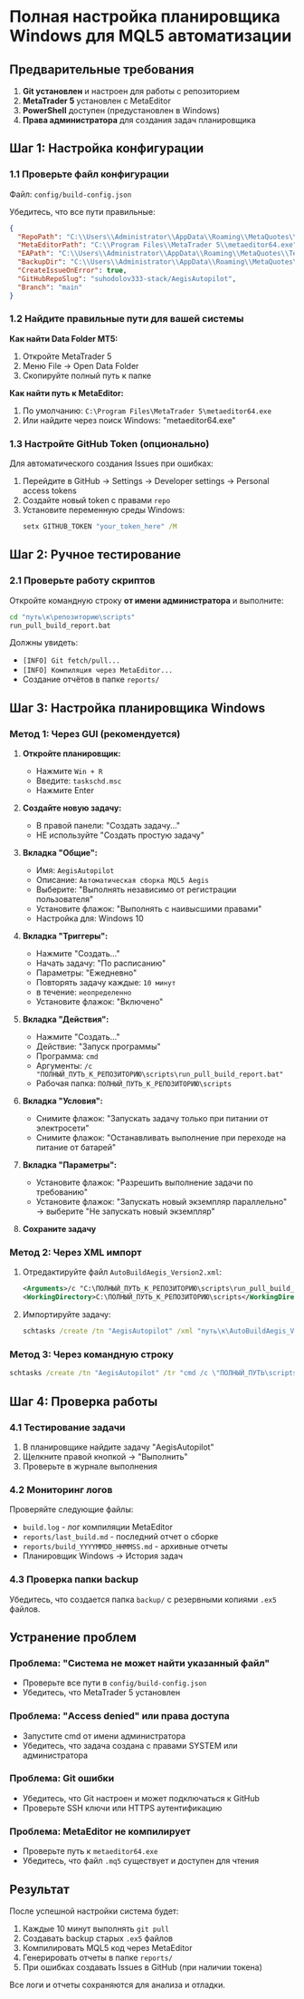 # Полная настройка планировщика Windows для MQL5 автоматизации

## Предварительные требования

1. **Git установлен** и настроен для работы с репозиторием
2. **MetaTrader 5** установлен с MetaEditor
3. **PowerShell** доступен (предустановлен в Windows)
4. **Права администратора** для создания задач планировщика

## Шаг 1: Настройка конфигурации

### 1.1 Проверьте файл конфигурации

Файл: `config/build-config.json`

Убедитесь, что все пути правильные:

```json
{
  "RepoPath": "C:\\Users\\Administrator\\AppData\\Roaming\\MetaQuotes\\Terminal\\D0E8209FF7C8CF37AD8BF550E51FF075\\MQL5\\Experts\\Aegis",
  "MetaEditorPath": "C:\\Program Files\\MetaTrader 5\\metaeditor64.exe",
  "EAPath": "C:\\Users\\Administrator\\AppData\\Roaming\\MetaQuotes\\Terminal\\D0E8209FF7C8CF37AD8BF550E51FF075\\MQL5\\Experts\\Aegis\\Aegis_S_Base_RiskSkeleton_v2_Version2.mq5",
  "BackupDir": "C:\\Users\\Administrator\\AppData\\Roaming\\MetaQuotes\\Terminal\\D0E8209FF7C8CF37AD8BF550E51FF075\\MQL5\\Experts\\Aegis\\backup",
  "CreateIssueOnError": true,
  "GitHubRepoSlug": "suhodolov333-stack/AegisAutopilot",
  "Branch": "main"
}
```

### 1.2 Найдите правильные пути для вашей системы

**Как найти Data Folder MT5:**
1. Откройте MetaTrader 5
2. Меню File → Open Data Folder
3. Скопируйте полный путь к папке

**Как найти путь к MetaEditor:**
1. По умолчанию: `C:\Program Files\MetaTrader 5\metaeditor64.exe`
2. Или найдите через поиск Windows: "metaeditor64.exe"

### 1.3 Настройте GitHub Token (опционально)

Для автоматического создания Issues при ошибках:
1. Перейдите в GitHub → Settings → Developer settings → Personal access tokens
2. Создайте новый token с правами `repo`
3. Установите переменную среды Windows:
   ```cmd
   setx GITHUB_TOKEN "your_token_here" /M
   ```

## Шаг 2: Ручное тестирование

### 2.1 Проверьте работу скриптов

Откройте командную строку **от имени администратора** и выполните:

```cmd
cd "путь\к\репозиторию\scripts"
run_pull_build_report.bat
```

Должны увидеть:
- `[INFO] Git fetch/pull...`
- `[INFO] Компиляция через MetaEditor...`
- Создание отчётов в папке `reports/`

## Шаг 3: Настройка планировщика Windows

### Метод 1: Через GUI (рекомендуется)

1. **Откройте планировщик:**
   - Нажмите `Win + R`
   - Введите: `taskschd.msc`
   - Нажмите Enter

2. **Создайте новую задачу:**
   - В правой панели: "Создать задачу..."
   - НЕ используйте "Создать простую задачу"

3. **Вкладка "Общие":**
   - Имя: `AegisAutopilot`
   - Описание: `Автоматическая сборка MQL5 Aegis`
   - Выберите: "Выполнять независимо от регистрации пользователя"
   - Установите флажок: "Выполнять с наивысшими правами"
   - Настройка для: Windows 10

4. **Вкладка "Триггеры":**
   - Нажмите "Создать..."
   - Начать задачу: "По расписанию"
   - Параметры: "Ежедневно"
   - Повторять задачу каждые: `10 минут`
   - в течение: `неопределенно`
   - Установите флажок: "Включено"

5. **Вкладка "Действия":**
   - Нажмите "Создать..."
   - Действие: "Запуск программы"
   - Программа: `cmd`
   - Аргументы: `/c "ПОЛНЫЙ_ПУТЬ_К_РЕПОЗИТОРИЮ\scripts\run_pull_build_report.bat"`
   - Рабочая папка: `ПОЛНЫЙ_ПУТЬ_К_РЕПОЗИТОРИЮ\scripts`

6. **Вкладка "Условия":**
   - Снимите флажок: "Запускать задачу только при питании от электросети"
   - Снимите флажок: "Останавливать выполнение при переходе на питание от батарей"

7. **Вкладка "Параметры":**
   - Установите флажок: "Разрешить выполнение задачи по требованию"
   - Установите флажок: "Запускать новый экземпляр параллельно" → выберите "Не запускать новый экземпляр"

8. **Сохраните задачу**

### Метод 2: Через XML импорт

1. Отредактируйте файл `AutoBuildAegis_Version2.xml`:
   ```xml
   <Arguments>/c "C:\ПОЛНЫЙ_ПУТЬ_К_РЕПОЗИТОРИЮ\scripts\run_pull_build_report.bat"</Arguments>
   <WorkingDirectory>C:\ПОЛНЫЙ_ПУТЬ_К_РЕПОЗИТОРИЮ\scripts</WorkingDirectory>
   ```

2. Импортируйте задачу:
   ```cmd
   schtasks /create /tn "AegisAutopilot" /xml "путь\к\AutoBuildAegis_Version2.xml"
   ```

### Метод 3: Через командную строку

```cmd
schtasks /create /tn "AegisAutopilot" /tr "cmd /c \"ПОЛНЫЙ_ПУТЬ\scripts\run_pull_build_report.bat\"" /sc minute /mo 10 /ru SYSTEM /rl HIGHEST /f
```

## Шаг 4: Проверка работы

### 4.1 Тестирование задачи

1. В планировщике найдите задачу "AegisAutopilot"
2. Щелкните правой кнопкой → "Выполнить"
3. Проверьте в журнале выполнения

### 4.2 Мониторинг логов

Проверяйте следующие файлы:
- `build.log` - лог компиляции MetaEditor
- `reports/last_build.md` - последний отчет о сборке
- `reports/build_YYYYMMDD_HHMMSS.md` - архивные отчеты
- Планировщик Windows → История задач

### 4.3 Проверка папки backup

Убедитесь, что создается папка `backup/` с резервными копиями `.ex5` файлов.

## Устранение проблем

### Проблема: "Система не может найти указанный файл"
- Проверьте все пути в `config/build-config.json`
- Убедитесь, что MetaTrader 5 установлен

### Проблема: "Access denied" или права доступа
- Запустите cmd от имени администратора
- Убедитесь, что задача создана с правами SYSTEM или администратора

### Проблема: Git ошибки
- Убедитесь, что Git настроен и может подключаться к GitHub
- Проверьте SSH ключи или HTTPS аутентификацию

### Проблема: MetaEditor не компилирует
- Проверьте путь к `metaeditor64.exe`
- Убедитесь, что файл `.mq5` существует и доступен для чтения

## Результат

После успешной настройки система будет:
1. Каждые 10 минут выполнять `git pull`
2. Создавать backup старых `.ex5` файлов
3. Компилировать MQL5 код через MetaEditor
4. Генерировать отчеты в папке `reports/`
5. При ошибках создавать Issues в GitHub (при наличии токена)

Все логи и отчеты сохраняются для анализа и отладки.
